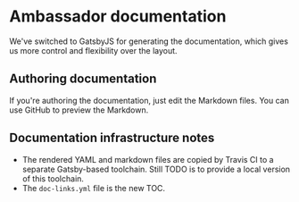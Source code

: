 # Ambassador documentation

We've switched to GatsbyJS for generating the documentation, which gives us more control and flexibility over the layout.

## Authoring documentation

If you're authoring the documentation, just edit the Markdown files. You can use GitHub to preview the Markdown.

## Documentation infrastructure notes

* The rendered YAML and markdown files are copied by Travis CI to a separate Gatsby-based toolchain. Still TODO is to provide a local version of this toolchain.
* The `doc-links.yml` file is the new TOC.